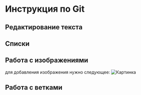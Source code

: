 # Инструкция по Git  

## Редактирование текста

## Списки

## Работа с изображениями  
для добавления изображения нужно следующее:
![Картинка](picture.png) 
## Работа с ветками  

